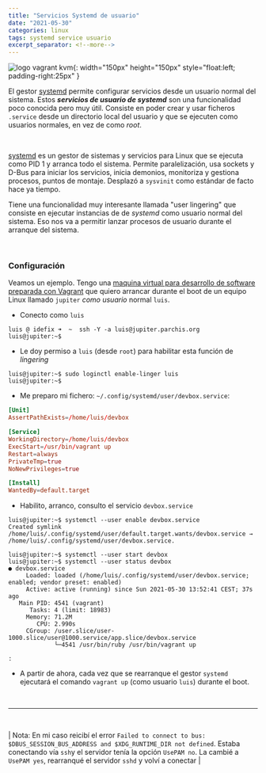 ```yaml
---
title: "Servicios Systemd de usuario"
date: "2021-05-30"
categories: linux
tags: systemd service usuario
excerpt_separator: <!--more-->
---
```


![logo vagrant kvm](/assets/img/posts/logo-systemd.svg){: width="150px" height="150px" style="float:left; padding-right:25px" } 

El gestor [systemd](https://systemd.io/) permite configurar servicios desde un usuario normal del sistema. Estos ***servicios de usuario de systemd*** son una funcionalidad poco conocida pero muy útil. Consiste en poder crear y usar ficheros `.service` desde un directorio local del usuario y que se ejecuten como usuarios normales, en vez de como *root*. 

<br clear="left"/>
<!--more-->

[systemd](https://systemd.io/) es un gestor de sistemas y servicios para Linux que se ejecuta como PID 1 y arranca todo el sistema. Permite paralelización, usa sockets y D-Bus para iniciar los servicios, inicia demonios, monitoriza y gestiona procesos, puntos de montaje. Desplazó a `sysvinit` como estándar de facto hace ya tiempo.

Tiene una funcionalidad muy interesante llamada "user lingering" que consiste en ejecutar instancias de de *systemd* como usuario normal del sistema. Eso nos va a permitir lanzar procesos de usuario durante el arranque del sistema.

<br/> 

### Configuración

Veamos un ejemplo. Tengo una [maquina virtual para desarrollo de software preparada con Vagrant](https://github.com/LuisPalacios/devbox) que quiero arrancar durante el boot de un equipo Linux llamado `jupiter` *como usuario* normal `luis`.

* Conecto como `luis` 

```console
luis @ idefix ➜  ~  ssh -Y -a luis@jupiter.parchis.org
luis@jupiter:~$ 
```

* Le doy permiso a `luis` (desde `root`) para habilitar esta función de *lingering*

```console
luis@jupiter:~$ sudo loginctl enable-linger luis
luis@jupiter:~$
```

* Me preparo mi fichero: `~/.config/systemd/user/devbox.service`:

```conf
[Unit]
AssertPathExists=/home/luis/devbox

[Service]
WorkingDirectory=/home/luis/devbox
ExecStart=/usr/bin/vagrant up
Restart=always
PrivateTmp=true
NoNewPrivileges=true

[Install]
WantedBy=default.target
```

* Habilito, arranco, consulto el servicio `devbox.service`

```console
luis@jupiter:~$ systemctl --user enable devbox.service
Created symlink /home/luis/.config/systemd/user/default.target.wants/devbox.service → /home/luis/.config/systemd/user/devbox.service.
```

```console
luis@jupiter:~$ systemctl --user start devbox
luis@jupiter:~$ systemctl --user status devbox
● devbox.service
     Loaded: loaded (/home/luis/.config/systemd/user/devbox.service; enabled; vendor preset: enabled)
     Active: active (running) since Sun 2021-05-30 13:52:41 CEST; 37s ago
   Main PID: 4541 (vagrant)
      Tasks: 4 (limit: 18983)
     Memory: 71.2M
        CPU: 2.990s
     CGroup: /user.slice/user-1000.slice/user@1000.service/app.slice/devbox.service
             └─4541 /usr/bin/ruby /usr/bin/vagrant up

:
```

* A partir de ahora, cada vez que se rearranque el gestor `systemd` ejecutará el comando `vagrant up` (como usuario `luis`) durante el boot. 

<br/>

---

<br/>

| Nota: En mi caso reicibí el error `Failed to connect to bus: $DBUS_SESSION_BUS_ADDRESS and $XDG_RUNTIME_DIR not defined`. Estaba conectando vía `ssh`y el servidor tenía la opción `UsePAM no`. La cambié a `UsePAM yes`, rearranqué el servidor `sshd` y volví a conectar |

